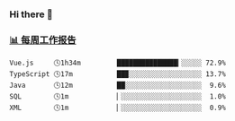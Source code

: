 ### Hi there 👋

<!-- waka-box start -->
### <a href="https://gist.github.com/b3f90cfdb958d2401b019f821c34c859" target="_blank">📊 每周工作报告</a>
```text
Vue.js     🕓1h34m         ███████████████▎░░░░░ 72.9%
TypeScript 🕓17m           ██▉░░░░░░░░░░░░░░░░░░ 13.7%
Java       🕓12m           ██░░░░░░░░░░░░░░░░░░░  9.6%
SQL        🕓1m            ▏░░░░░░░░░░░░░░░░░░░░  1.0%
XML        🕓1m            ▏░░░░░░░░░░░░░░░░░░░░  0.9%
```
<!-- waka-box end -->

<!--
**yiningv/yiningv** is a ✨ _special_ ✨ repository because its `README.md` (this file) appears on your GitHub profile.
Here are some ideas to get you started:
- 🔭 I’m currently working on ...
- 🌱 I’m currently learning ...
- 👯 I’m looking to collaborate on ...
- 🤔 I’m looking for help with ...
- 💬 Ask me about ...
- 📫 How to reach me: ...
- 😄 Pronouns: ...
- ⚡ Fun fact: ...
-->
